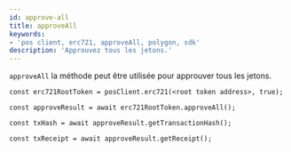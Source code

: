 ```yaml
---
id: approve-all
title: approveAll
keywords:
- 'pos client, erc721, approveAll, polygon, sdk'
description: 'Approuvez tous les jetons.'
---
```


`approveAll` la méthode peut être utilisée pour approuver tous les jetons.

```
const erc721RootToken = posClient.erc721(<root token address>, true);

const approveResult = await erc721RootToken.approveAll();

const txHash = await approveResult.getTransactionHash();

const txReceipt = await approveResult.getReceipt();

```
